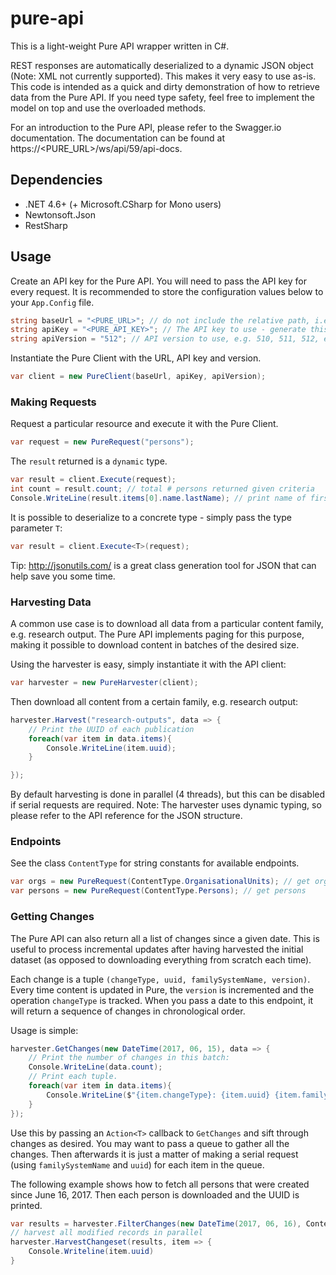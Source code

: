 ﻿# pure-api
This is a light-weight Pure API wrapper written in C#. 

REST responses are automatically deserialized to a dynamic JSON object (Note: XML not currently supported). This makes it very easy to use as-is. 
This code is intended as a quick and dirty demonstration of how to retrieve data from the Pure API.
If you need type safety, feel free to implement the model on top and use the overloaded methods.

For an introduction to the Pure API, please refer to the Swagger.io documentation. 
The documentation can be found at https://<PURE_URL>/ws/api/59/api-docs.

## Dependencies
- .NET 4.6+ (+ Microsoft.CSharp for Mono users)
- Newtonsoft.Json
- RestSharp

## Usage
Create an API key for the Pure API. You will need to pass the API key for every request. It is recommended to store the configuration values below to your `App.Config` file.
```csharp
string baseUrl = "<PURE_URL>"; // do not include the relative path, i.e. /ws/api
string apiKey = "<PURE_API_KEY>"; // The API key to use - generate this in Pure
string apiVersion = "512"; // API version to use, e.g. 510, 511, 512, etc.
```
Instantiate the Pure Client with the URL, API key and version.
```csharp
var client = new PureClient(baseUrl, apiKey, apiVersion);
```
### Making Requests
Request a particular resource and execute it with the Pure Client.
```csharp
var request = new PureRequest("persons");
```

The `result` returned is a `dynamic` type. 
```csharp
var result = client.Execute(request);
int count = result.count; // total # persons returned given criteria
Console.WriteLine(result.items[0].name.lastName); // print name of first record

```

It is possible to deserialize to a concrete type - simply pass the type parameter `T`:
```csharp
var result = client.Execute<T>(request);
```
Tip: http://jsonutils.com/ is a great class generation tool for JSON that can help save you some time.

### Harvesting Data
A common use case is to download all data from a particular content family, e.g. research output. 
The Pure API implements paging for this purpose, making it possible to download content in batches of the desired size.

Using the harvester is easy, simply instantiate it with the API client:
```csharp
var harvester = new PureHarvester(client);
```
Then download all content from a certain family, e.g. research output:
```csharp
harvester.Harvest("research-outputs", data => {
    // Print the UUID of each publication
    foreach(var item in data.items){
        Console.WriteLine(item.uuid);
    }

});
```
By default harvesting is done in parallel (4 threads), but this can be disabled if serial requests are required.
Note: The harvester uses dynamic typing, so please refer to the API reference for the JSON structure.

### Endpoints
See the class `ContentType` for string constants for available endpoints.
```csharp
var orgs = new PureRequest(ContentType.OrganisationalUnits); // get orgs
var persons = new PureRequest(ContentType.Persons); // get persons
```

### Getting Changes
The Pure API can also return all a list of changes since a given date. 
This is useful to process incremental updates after having harvested the initial dataset (as opposed to downloading everything from scratch each time).

Each change is a tuple `(changeType, uuid, familySystemName, version)`.
Every time content is updated in Pure, the `version` is incremented and the operation `changeType` is tracked.
When you pass a date to this endpoint, it will return a sequence of changes in chronological order.

Usage is simple:
```csharp
harvester.GetChanges(new DateTime(2017, 06, 15), data => {
    // Print the number of changes in this batch:
    Console.WriteLine(data.count);
    // Print each tuple.
    foreach(var item in data.items){
        Console.WriteLine($"{item.changeType}: {item.uuid} {item.familySystemName} v.{item.version}");
    }
});
```
Use this by passing an `Action<T>` callback to `GetChanges` and sift through changes as desired.
You may want to pass a queue to gather all the changes. 
Then afterwards it is just a matter of making a serial request (using `familySystemName` and `uuid`) for each item in the queue.

The following example shows how to fetch all persons that were created since June 16, 2017. 
Then each person is downloaded and the UUID is printed.
```csharp
var results = harvester.FilterChanges(new DateTime(2017, 06, 16), ContentType.Persons, "CREATE");
// harvest all modified records in parallel
harvester.HarvestChangeset(results, item => { 
    Console.Writeline(item.uuid)
}

```